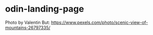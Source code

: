 # odin-landing-page
Photo by Valentin But: https://www.pexels.com/photo/scenic-view-of-mountains-26797335/